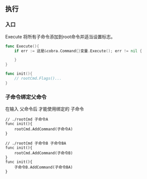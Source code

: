 ##  执行
###   入口
Execute 将所有子命令添加到root命令并适当设置标志。
```go
func Execute(){
	if err := 这是&cobra.Command{}变量.Execute(); err != nil {

	}
}

func init(){
	// rootCmd.Flags()...
}
```

###   子命令绑定父命令
在输入 父命令后 才能使用绑定的 子命令
```shell
// ./rootCmd 子命令A
func init(){
	rootCmd.AddCommand(子命令A)
}

// ./rootCmd 子命令B 子命令BA
func init(){
	rootCmd.AddCommand(子命令B)
}
func init(){
	子命令B.AddCommand(子命令BA)
}
```

